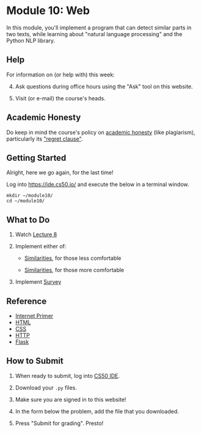 # Module 10: Web

In this module, you'll implement a program that can detect similar parts in two texts, while learning about "natural language processing" and the Python NLP library.

## Help

For information on (or help with) this week:

4. Ask questions during office hours using the "Ask" tool on this website.

5. Visit (or e-mail) the course's heads.


## Academic Honesty

Do keep in mind the course's policy on [academic honesty](/syllabus#academic_honesty) (like plagiarism), particularly its ["regret clause"](/syllabus#regret).


## Getting Started

Alright, here we go again, for the last time!

Log into <https://ide.cs50.io/> and execute the below in a terminal window.

    mkdir ~/module10/
    cd ~/module10/


## What to Do

1. Watch [Lecture 8](/lectures/lecture-8)

2. Implement either of:

    - [Similarities](/problems/similarities-less), for those less comfortable

    - [Similarities](/problems/similarities-more), for those more comfortable

3. Implement [Survey](/problems/survey)


## Reference

- [Internet Primer](https://www.youtube.com/watch?v=04GztBlVo_s)
- [HTML](https://www.youtube.com/watch?v=YK78KhMf7bs)
- [CSS](https://www.youtube.com/watch?v=Ub3FKU21ubk)
- [HTTP](https://www.youtube.com/watch?v=4axL8Gfw2nI)
- [Flask](https://www.youtube.com/watch?v=X0dwkDh8kwA)


## How to Submit

1. When ready to submit, log into [CS50 IDE](https://ide.cs50.io/).

2. Download your `.py` files.

3. Make sure you are signed in to this website!

4. In the form below the problem, add the file that you downloaded.

5. Press "Submit for grading". Presto!
